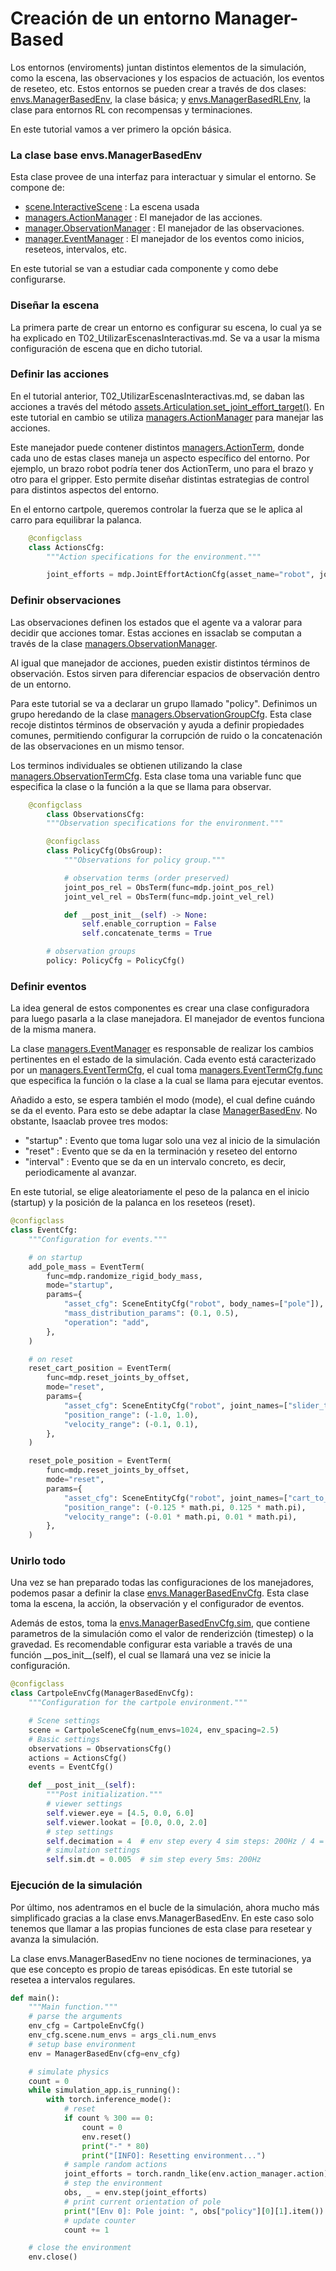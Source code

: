 # Creación de un entorno Manager-Based
Los entornos (enviroments) juntan distintos elementos de la simulación, como la escena, las observaciones y los espacios de actuación, los eventos de reseteo, etc. Estos entornos se pueden crear a través de dos clases: [envs.ManagerBasedEnv](https://isaac-sim.github.io/IsaacLab/main/source/api/lab/isaaclab.envs.html#isaaclab.envs.ManagerBasedRLEnv), la clase básica; y [envs.ManagerBasedRLEnv](https://isaac-sim.github.io/IsaacLab/main/source/api/lab/isaaclab.envs.html#isaaclab.envs.ManagerBasedRLEnv), la clase para entornos RL con recompensas y terminaciones.

En este tutorial vamos a ver primero la opción básica.
### La clase base envs.ManagerBasedEnv
Esta clase provee de una interfaz para interactuar y simular el entorno. Se compone de:
- [scene.InteractiveScene](https://isaac-sim.github.io/IsaacLab/main/source/api/lab/isaaclab.scene.html#isaaclab.scene.InteractiveScene) : La escena usada
- [managers.ActionManager](https://isaac-sim.github.io/IsaacLab/main/source/api/lab/isaaclab.managers.html#isaaclab.managers.ActionManager) : El manejador de las acciones.
- [manager.ObservationManager](https://isaac-sim.github.io/IsaacLab/main/source/api/lab/isaaclab.managers.html#isaaclab.managers.ObservationManager) : El manejador de las observaciones.
- [manager.EventManager](https://isaac-sim.github.io/IsaacLab/main/source/api/lab/isaaclab.managers.html#isaaclab.managers.EventManager) : El manejador de los eventos como inicios, reseteos, intervalos, etc.

En este tutorial se van a estudiar cada componente y como debe configurarse.

### Diseñar la escena
La primera parte de crear un entorno es configurar su escena, lo cual ya se ha explicado en T02_UtilizarEscenasInteractivas.md. Se va a usar la misma configuración de escena que en dicho tutorial.

### Definir las acciones
En el tutorial anterior, T02_UtilizarEscenasInteractivas.md, se daban las acciones a través del método [assets.Articulation.set_joint_effort_target()](https://isaac-sim.github.io/IsaacLab/main/source/api/lab/isaaclab.assets.html#isaaclab.assets.Articulation.set_joint_effort_target). En este tutorial en cambio se utiliza [managers.ActionManager](https://isaac-sim.github.io/IsaacLab/main/source/api/lab/isaaclab.managers.html#isaaclab.managers.ActionManager) para manejar las acciones.

Este manejador puede contener distintos [managers.ActionTerm](https://isaac-sim.github.io/IsaacLab/main/source/api/lab/isaaclab.managers.html#isaaclab.managers.ActionTerm), donde cada uno de estas clases maneja un aspecto específico del entorno. Por ejemplo, un brazo robot podría tener dos ActionTerm, uno para el brazo y otro para el gripper. Esto permite diseñar distintas estrategias de control para distintos aspectos del entorno.

En el entorno cartpole, queremos controlar la fuerza que se le aplica al carro para equilibrar la palanca. 

```python
    @configclass
    class ActionsCfg:
        """Action specifications for the environment."""

        joint_efforts = mdp.JointEffortActionCfg(asset_name="robot", joint_names=["slider_to_cart"], scale=5.0)
```

### Definir observaciones
Las observaciones definen los estados que el agente va a valorar para decidir que acciones tomar. Estas acciones en issaclab se computan a través de la clase [managers.ObservationManager](https://isaac-sim.github.io/IsaacLab/main/source/api/lab/isaaclab.managers.html#isaaclab.managers.ObservationManager).

Al igual que manejador de acciones, pueden existir distintos términos de observación. Estos sirven para diferenciar espacios de observación dentro de un entorno.

Para este tutorial se va a declarar un grupo llamado "policy". Definimos un grupo heredando de la clase [managers.ObservationGroupCfg](https://isaac-sim.github.io/IsaacLab/main/source/api/lab/isaaclab.managers.html#isaaclab.managers.ObservationGroupCfg). Esta clase recoje distintos términos de observación y ayuda a definir propiedades comunes, permitiendo configurar la corrupción de ruido o la concatenación de las observaciones en un mismo tensor.

Los terminos individuales se obtienen utilizando la clase [managers.ObservationTermCfg](https://isaac-sim.github.io/IsaacLab/main/source/api/lab/isaaclab.managers.html#isaaclab.managers.ObservationTermCfg). Esta clase toma una variable func que especifica la clase o la función a la que se llama para observar.

```python
    @configclass
        class ObservationsCfg:
        """Observation specifications for the environment."""

        @configclass
        class PolicyCfg(ObsGroup):
            """Observations for policy group."""

            # observation terms (order preserved)
            joint_pos_rel = ObsTerm(func=mdp.joint_pos_rel)
            joint_vel_rel = ObsTerm(func=mdp.joint_vel_rel)

            def __post_init__(self) -> None:
                self.enable_corruption = False
                self.concatenate_terms = True

        # observation groups
        policy: PolicyCfg = PolicyCfg()
```

### Definir eventos
La idea general de estos componentes es crear una clase configuradora para luego pasarla a la clase manejadora. El manejador de eventos funciona de la misma manera. 

La clase [managers.EventManager](https://isaac-sim.github.io/IsaacLab/main/source/api/lab/isaaclab.managers.html#isaaclab.managers.EventManager) es responsable de realizar los cambios pertinentes en el estado de la simulación. Cada evento está caracterizado por un [managers.EventTermCfg](https://isaac-sim.github.io/IsaacLab/main/source/api/lab/isaaclab.managers.html#isaaclab.managers.EventTermCfg), el cual toma [managers.EventTermCfg.func](https://isaac-sim.github.io/IsaacLab/main/source/api/lab/isaaclab.managers.html#isaaclab.managers.EventTermCfg.func) que especifica la función o la clase a la cual se llama para ejecutar eventos.

Añadido a esto, se espera también el modo (mode), el cual define cuándo se da el evento. Para esto se debe adaptar la clase [ManagerBasedEnv](https://isaac-sim.github.io/IsaacLab/main/source/api/lab/isaaclab.envs.html#isaaclab.envs.ManagerBasedEnv). No obstante, Isaaclab provee tres modos: 
- "startup" : Evento que toma lugar solo una vez al inicio de la simulación
- "reset" : Evento que se da en la terminación y reseteo del entorno
- "interval" : Evento que se da en un intervalo concreto, es decir, periodicamente al avanzar.

En este tutorial, se elige aleatoriamente el peso de la palanca en el inicio (startup) y la posición de la palanca en los reseteos (reset).

```python
@configclass
class EventCfg:
    """Configuration for events."""

    # on startup
    add_pole_mass = EventTerm(
        func=mdp.randomize_rigid_body_mass,
        mode="startup",
        params={
            "asset_cfg": SceneEntityCfg("robot", body_names=["pole"]),
            "mass_distribution_params": (0.1, 0.5),
            "operation": "add",
        },
    )

    # on reset
    reset_cart_position = EventTerm(
        func=mdp.reset_joints_by_offset,
        mode="reset",
        params={
            "asset_cfg": SceneEntityCfg("robot", joint_names=["slider_to_cart"]),
            "position_range": (-1.0, 1.0),
            "velocity_range": (-0.1, 0.1),
        },
    )

    reset_pole_position = EventTerm(
        func=mdp.reset_joints_by_offset,
        mode="reset",
        params={
            "asset_cfg": SceneEntityCfg("robot", joint_names=["cart_to_pole"]),
            "position_range": (-0.125 * math.pi, 0.125 * math.pi),
            "velocity_range": (-0.01 * math.pi, 0.01 * math.pi),
        },
    )
```
### Unirlo todo
Una vez se han preparado todas las configuraciones de los manejadores, podemos pasar a definir la clase [envs.ManagerBasedEnvCfg](https://isaac-sim.github.io/IsaacLab/main/source/api/lab/isaaclab.envs.html#isaaclab.envs.ManagerBasedEnvCfg). Esta clase toma la escena, la acción, la observación y el configurador de eventos.

Además de estos, toma la [envs.ManagerBasedEnvCfg.sim](https://isaac-sim.github.io/IsaacLab/main/source/api/lab/isaaclab.envs.html#isaaclab.envs.ManagerBasedEnvCfg.sim), que contiene parametros de la simulación como el valor de renderizción (timestep) o la gravedad. Es recomendable configurar esta variable a través de una función \_\_pos_init\_\_(self), el cual se llamará una vez se inicie la configuración.

```python
@configclass
class CartpoleEnvCfg(ManagerBasedEnvCfg):
    """Configuration for the cartpole environment."""

    # Scene settings
    scene = CartpoleSceneCfg(num_envs=1024, env_spacing=2.5)
    # Basic settings
    observations = ObservationsCfg()
    actions = ActionsCfg()
    events = EventCfg()

    def __post_init__(self):
        """Post initialization."""
        # viewer settings
        self.viewer.eye = [4.5, 0.0, 6.0]
        self.viewer.lookat = [0.0, 0.0, 2.0]
        # step settings
        self.decimation = 4  # env step every 4 sim steps: 200Hz / 4 = 50Hz
        # simulation settings
        self.sim.dt = 0.005  # sim step every 5ms: 200Hz

```

### Ejecución de la simulación
Por último, nos adentramos en el bucle de la simulación, ahora mucho más simplificado gracias a la clase envs.ManagerBasedEnv. En este caso solo tenemos que llamar a las propias funciones de esta clase para resetear y avanza la simulación.

La clase envs.ManagerBasedEnv no tiene nociones de terminaciones, ya que ese concepto es propio de tareas episódicas. En este tutorial se resetea a intervalos regulares.

```python
def main():
    """Main function."""
    # parse the arguments
    env_cfg = CartpoleEnvCfg()
    env_cfg.scene.num_envs = args_cli.num_envs
    # setup base environment
    env = ManagerBasedEnv(cfg=env_cfg)

    # simulate physics
    count = 0
    while simulation_app.is_running():
        with torch.inference_mode():
            # reset
            if count % 300 == 0:
                count = 0
                env.reset()
                print("-" * 80)
                print("[INFO]: Resetting environment...")
            # sample random actions
            joint_efforts = torch.randn_like(env.action_manager.action)
            # step the environment
            obs, _ = env.step(joint_efforts)
            # print current orientation of pole
            print("[Env 0]: Pole joint: ", obs["policy"][0][1].item())
            # update counter
            count += 1

    # close the environment
    env.close()
```

